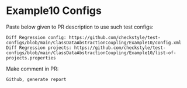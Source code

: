 # Example10 Configs
Paste below given to PR description to use such test configs:
```
Diff Regression config: https://github.com/checkstyle/test-configs/blob/main/ClassDataAbstractionCoupling/Example10/config.xml
Diff Regression projects: https://github.com/checkstyle/test-configs/blob/main/ClassDataAbstractionCoupling/Example10/list-of-projects.properties
```
Make comment in PR:
```
Github, generate report
```
